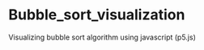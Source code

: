 # Bubble_sort_visualization
Visualizing bubble sort algorithm using javascript (p5.js) 

[](projVid.gif)

